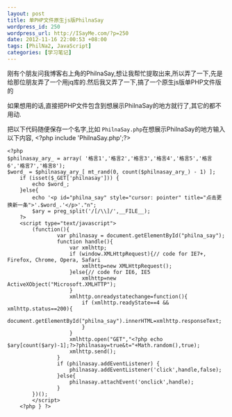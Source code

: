 ```yaml
--- 
layout: post
title: 单PHP文件原生js版PhilnaSay
wordpress_id: 250
wordpress_url: http://ISayMe.com/?p=250
date: 2012-11-16 22:00:53 +08:00
tags: [PhilNa2, JavaScript]
categories: [学习笔记]
---
```

刚有个朋友问我博客右上角的PhilnaSay,想让我帮忙提取出来,所以弄了一下,先是给那位朋友弄了一个用jq库的.然后我又弄了一下,搞了一个原生js版单PHP文件版的

如果想用的话,直接把PHP文件包含到想展示PhilnaSay的地方就行了,其它的都不用动.

把以下代码随便保存一个名字,比如 `PhilnaSay.php`在想展示PhilnaSay的地方输入以下内容,
&lt;?php include 'PhilnaSay.php';?>

    <?php
    $philnasay_ary_ = array( '格言1','格言2','格言3','格言4','格言5','格言6','格言7','格言8');
    $word_ = $philnasay_ary_[ mt_rand(0, count($philnasay_ary_) - 1) ];
        if (isset($_GET['philnasay'])) {
            echo $word_;
        }else{
            echo '<p id="philna_say" style="cursor: pointer" title="点击更换新一条">'.$word_.'</p>'."n";
            $ary = preg_split('/[/\\]/',__FILE__);
        ?>
        <script type="text/javascript">
            (function(){
                    var philnasay = document.getElementById("philna_say");
                    function handle(){
                        var xmlhttp;
                        if (window.XMLHttpRequest){// code for IE7+, Firefox, Chrome, Opera, Safari
                            xmlhttp=new XMLHttpRequest();
                        }else{// code for IE6, IE5
                            xmlhttp=new ActiveXObject("Microsoft.XMLHTTP");
                        }
                        xmlhttp.onreadystatechange=function(){
                            if (xmlhttp.readyState==4 && xmlhttp.status==200){
                                document.getElementById("philna_say").innerHTML=xmlhttp.responseText;
                            }
                        }
                        xmlhttp.open("GET","<?php echo $ary[count($ary)-1];?>?philnasay=true&t="+Math.random(),true);
                        xmlhttp.send();
                    }
                    if (philnasay.addEventListener) {
                        philnasay.addEventListener('click',handle,false);
                    }else{
                        philnasay.attachEvent('onclick',handle);
                    }
            })();
            </script>
        <?php } ?>
